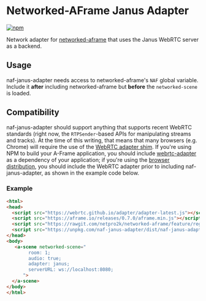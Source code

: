 # Networked-AFrame Janus Adapter

[![npm](https://img.shields.io/npm/v/naf-janus-adapter.svg)](https://www.npmjs.com/package/naf-janus-adapter)

Network adapter for [networked-aframe](https://github.com/haydenjameslee/networked-aframe) that uses the Janus WebRTC server as a backend.

## Usage

naf-janus-adapter needs access to networked-aframe's `NAF` global variable. Include it **after** including networked-aframe but **before** the `networked-scene` is loaded.

## Compatibility

naf-janus-adapter should support anything that supports recent WebRTC standards (right now, the `RTPSender`-based APIs for manipulating streams and tracks). At the time of this writing, that means that many browsers (e.g. Chrome) will require the use of the [WebRTC adapter shim](https://github.com/webrtc/adapter). If you're using NPM to build your A-Frame application, you should include [webrtc-adapter](https://www.npmjs.com/package/webrtc-adapter) as a dependency of your application; if you're using the [browser distribution](https://github.com/mozilla/naf-janus-adapter/tree/master/dist), you should include the WebRTC adapter prior to including naf-janus-adapter, as shown in the example code below.

### Example

```html
<html>
<head>
  <script src="https://webrtc.github.io/adapter/adapter-latest.js"></script>
  <script src="https://aframe.io/releases/0.7.0/aframe.min.js"></script>
  <script src="https://rawgit.com/netpro2k/networked-aframe/feature/register-adapter/dist/networked-aframe.js"></script>
  <script src="https://unpkg.com/naf-janus-adapter/dist/naf-janus-adapter.min.js"></script>
</head>
<body>
   <a-scene networked-scene="
        room: 1;
        audio: true;
        adapter: janus;
        serverURL: ws://localhost:8080;
      ">
  </a-scene>
</body>
</html>
```
